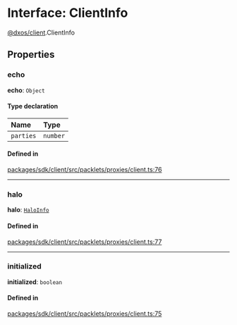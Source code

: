 # Interface: ClientInfo

[@dxos/client](../modules/dxos_client.md).ClientInfo

## Properties

### echo

 **echo**: `Object`

#### Type declaration

| Name | Type |
| :------ | :------ |
| `parties` | `number` |

#### Defined in

[packages/sdk/client/src/packlets/proxies/client.ts:76](https://github.com/dxos/dxos/blob/main/packages/sdk/client/src/packlets/proxies/client.ts#L76)

___

### halo

 **halo**: [`HaloInfo`](dxos_client.HaloInfo.md)

#### Defined in

[packages/sdk/client/src/packlets/proxies/client.ts:77](https://github.com/dxos/dxos/blob/main/packages/sdk/client/src/packlets/proxies/client.ts#L77)

___

### initialized

 **initialized**: `boolean`

#### Defined in

[packages/sdk/client/src/packlets/proxies/client.ts:75](https://github.com/dxos/dxos/blob/main/packages/sdk/client/src/packlets/proxies/client.ts#L75)

